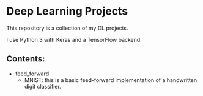 # Deep Learning Projects

This repository is a collection of my DL projects.

I use Python 3 with Keras and a TensorFlow backend.

## Contents:
* feed_forward
  * MNIST: this is a basic feed-forward implementation of a handwritten digit classifier.

